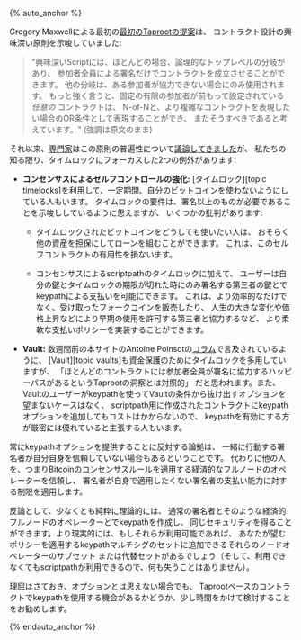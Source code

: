 {% auto_anchor %}

Gregory Maxwellによる最初の[最初のTaprootの提案][maxwell taproot]は、
コントラクト設計の興味深い原則を示唆していました:

> "興味深いScriptには、ほとんどの場合、論理的なトップレベルの分岐があり、
> 参加者全員による署名だけでコントラクトを成立させることができます。
> 他の分岐は、ある参加者が協力できない場合にのみ使用されます。
> もっと強く言うと、固定の有限の参加者が前もって設定されている _任意の_ コントラクトは、
> N-of-Nと、より複雑なコントラクトを表現したい場合のOR条件として表現することができ、
> またそうすべきであると考えています。" (強調は原文のまま)

それ以来、[専門家][irc log1]はこの原則の普遍性について[議論してきました][irc log2]が、
私たちの知る限り、タイムロックにフォーカスした2つの例外があります:

- **<!--consensus-augmented-self-control-->コンセンサスによるセルフコントロールの強化:**
  [タイムロック][topic timelocks]を利用して、一定期間、自分のビットコインを使わないようにしている人もいます。
  タイムロックの要件は、署名以上のものが必要であることを示唆ししているように思えますが、
  いくつかの批判があります:

  - タイムロックされたビットコインをどうしても使いたい人は、
    おそらく他の資産を担保にしてローンを組むことができます。
    これは、このセルフコントラクトの有用性を損ないます。

  - コンセンサスによるscriptpathのタイムロックに加えて、
    ユーザーは自分の鍵とタイムロックの期限が切れた時にのみ署名する第三者の鍵とでkeypathによる支払いを可能にできます。
    これは、より効率的なだけでなく、受け取ったフォークコインを販売したり、
    人生の大きな変化や価格上昇などにより早期の使用を許可する第三者と協力するなど、
    より柔軟な支払いポリシーを実装することができます。

- **Vault:** 数週間前の本サイトのAntoine Poinsotの[コラム][p4tr vaults]で言及されているように、
  [Vault][topic vaults]も資金保護のためにタイムロックを多用していますが、
  「ほとんどのコントラクトには参加者全員が署名に協力するハッピーパスがあるというTaprootの洞察とは対照的」
  だと思われます。また、Vaultのユーザーがkeypathを使ってVaultの条件から抜け出すオプションを望まないケースはなく、
  scriptpath用に作成されたコントラクトにkeypathオプションを追加してもコストはかからないので、
  keypathを有効にする方が厳密には優れていると主張する人もいます。

常にkeypathオプションを提供することに反対する論拠は、
一緒に行動する署名者が自分自身を信頼していない場合もあるということです。
代わりに他の人を、つまりBitcoinのコンセンサスルールを適用する経済的なフルノードのオペレーターを信頼し、
署名者が自身で適用したくない署名者の支払い能力に対する制限を適用します。

反論として、少なくとも純粋に理論的には、
通常の署名者とそのような経済的フルノードのオペレーターとでkeypathを作成し、
同じセキュリティを得ることができます。より現実的には、もしそれらが利用可能であれば、
あなたが望むポリシーを適用するkeypathマルチシグのセットに追加できるそれらのノードオペレーターのサブセット
または代替セットがあるでしょう（そして、利用できなくてもscriptpathが利用できるので、何も失うことはありません）。

理屈はさておき、オプションとは思えない場合でも、
Taprootベースのコントラクトでkeypathを使用する機会があるかどうか、少し時間をかけて検討することをお勧めします。

{% endauto_anchor %}

[p4tr vaults]: /ja/preparing-for-taproot/#vaultとtaproot
[maxwell taproot]: https://gnusha.org/url/https://lists.linuxfoundation.org/pipermail/bitcoin-dev/2018-January/015614.html
[irc log1]: https://gnusha.org/taproot-bip-review/2020-02-09.log
[irc log2]: https://gnusha.org/taproot-bip-review/2020-02-10.log
